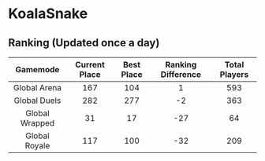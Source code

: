 # KoalaSnake

## Ranking (Updated once a day)
| Gamemode | Current Place | Best Place | Ranking Difference | Total Players |
|:--------:|:-------------:|:----------:|:------------------:|:-------------:|
| Global Arena | 167 | 104 | 1 | 593 |
| Global Duels | 282 | 277 | -2 | 363 |
| Global Wrapped | 31 | 17 | -27 | 64 |
| Global Royale | 117 | 100 | -32 | 209 |

